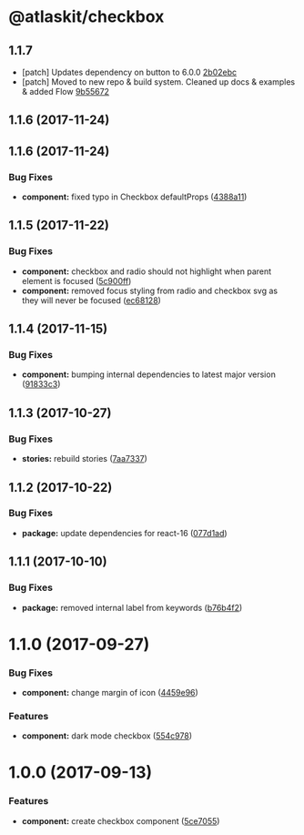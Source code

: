 # @atlaskit/checkbox

## 1.1.7
- [patch] Updates dependency on button to 6.0.0 [2b02ebc](https://bitbucket.org/atlassian/atlaskit-mk-2/commits/2b02ebc)
- [patch] Moved to new repo & build system. Cleaned up docs & examples & added Flow   [9b55672](https://bitbucket.org/atlassian/atlaskit-mk-2/commits/9b55672)

## 1.1.6 (2017-11-24)

## 1.1.6 (2017-11-24)

### Bug Fixes

* **component:** fixed typo in Checkbox defaultProps ([4388a11](https://bitbucket.org/atlassian/atlaskit/commits/4388a11))

## 1.1.5 (2017-11-22)


### Bug Fixes

* **component:** checkbox and radio should not highlight when parent element is focused ([5c900ff](https://bitbucket.org/atlassian/atlaskit/commits/5c900ff))
* **component:** removed focus styling from radio and checkbox svg as they will never be focused ([ec68128](https://bitbucket.org/atlassian/atlaskit/commits/ec68128))


## 1.1.4 (2017-11-15)


### Bug Fixes

* **component:** bumping internal dependencies to latest major version ([91833c3](https://bitbucket.org/atlassian/atlaskit/commits/91833c3))


## 1.1.3 (2017-10-27)


### Bug Fixes

* **stories:** rebuild stories ([7aa7337](https://bitbucket.org/atlassian/atlaskit/commits/7aa7337))


## 1.1.2 (2017-10-22)


### Bug Fixes

* **package:** update dependencies for react-16 ([077d1ad](https://bitbucket.org/atlassian/atlaskit/commits/077d1ad))


## 1.1.1 (2017-10-10)


### Bug Fixes

* **package:** removed internal label from keywords ([b76b4f2](https://bitbucket.org/atlassian/atlaskit/commits/b76b4f2))


# 1.1.0 (2017-09-27)


### Bug Fixes

* **component:** change margin of icon ([4459e96](https://bitbucket.org/atlassian/atlaskit/commits/4459e96))


### Features

* **component:** dark mode checkbox ([554c978](https://bitbucket.org/atlassian/atlaskit/commits/554c978))


# 1.0.0 (2017-09-13)


### Features

* **component:** create checkbox component ([5ce7055](https://bitbucket.org/atlassian/atlaskit/commits/5ce7055))


